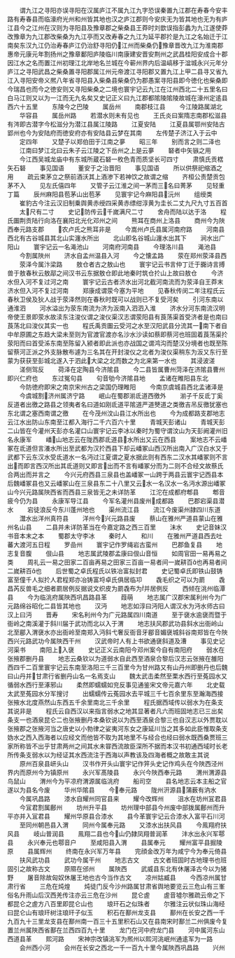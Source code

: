<!-- { "loadSidebar": true } -->
　　谓九江之寻阳亦误寻阳在汉属庐江不属九江九字恐误秦置九江郡在寿春今安丰路有寿春县而临濠府光州和州皆其地也汉之庐江郡则今安庆无为皆其地也无为有庐江县今之江州在汉则为寻阳县及豫章郡之柴桑县王莽时刘歆误指彭蠡为九江遂使莽改豫章为九江郡改柴桑为九江亭而又改寿春之九江为延平郡扵是九江之名始迁于江南矣东汉九江仍治寿春庐江仍治舒寻阳仍江州而柴桑仍豫章晋改九江为淮南郡惠帝元康元年割扬州之豫章鄱阳庐陵临川南康建安晋安荆州之武昌桂阳安成合十郡因江水之名而置江州初理江北岸地名兰城在今蕲州界内后温嵪移于湓城永兴元年分庐江之寻阳武昌之柴桑置寻阳郡属江州元帝渡江寻阳郡又置九江上甲二县寻又省九江入寻阳安帝义熈八年省寻阳县入柴桑县柴桑仍为郡愚案寻阳县即今徳化也柴桑即今瑞昌也而今之徳安则又寻阳柴桑之二境也寰宇记云九江在江州西北二十五里名曰白马江则又以为一江而无九名矣又史记正义曰九江郡都隂陵隂陵故城在濠州定逺县西六十五里
　　东陵今之巴陵
　　属岳州
　　南郡枝江县
　　今江陵路属湖北
　　华容县
　　属岳州路
　　若潜水则未有见也
　　王氏炎曰案隋志南郡松滋县有涔即古潜字今松滋分为潜江县属江陵路
　　江夏安陆
　　江夏县属鄂州安陆古郢州也今为安陆府而徳安府亦有安陆县云梦在其南
　　左传楚子济江入于云中
　　定四年
　　又楚子以郑伯田于江南之夣
　　昭三年
　　别而言之则二泽也
　　江南曰梦江北曰云朱子云江陵之下岳州之上是云夣
　　砮者中矢镞之用
　　今江西吴城龙庙中有东城所蔵石砮一枚色青而质坚长可四寸
　　肃慎氏贡楛矢石砮
　　事见国语
　　董安于之治晋阳
　　事见国语
　　所以供祭祀缩酒之用
　　疏云束茅立之祭前酒沃其上酒渗下若神饮之故谓之缩
　　齐桓公责楚贡包茅不入
　　见左氏僖四年
　　又管子云江淮之间一茅而三名曰菁茅
　　见轻重丁篇
　　辰州麻阳县苞茅山出苞茅
　　见寰宇记今麻阳县沅州
　　组绶类
　　崔豹古今注云汉旧制乗舆黄赤绶四采黄赤缥绀淳黄为圭长二丈九尺九寸五百首
　　太尺有二寸
　　史记防传云千嵗满尺二寸
　　舍舟而陆以达于洛
　　程氏圗荆贡陆行向洛在襄阳北光化邓州之间
　　熊耳在商州上洛县
　　商州今为陜西奉元路支郡
　　农卢氏之熊耳非是
　　今嵩州卢氏县属河南府路
　　河南县西北有古谷城县其北山实瀍水所出
　　北山即名谷城山瀍水出其下
　　涧水出广阳山
　　寰宇记云一名渑池山
　　河南府河南县
　　今理洛川县
　　渑池县
　　今割属陜州
　　济水自孟州温县入河
　　今之懐孟路
　　荥在郑州荥泽县西
　　荥泽今属汴梁路
　　敖仓者古之敖山也
　　寰宇记云书言仲丁迁于嚻诗言搏兽于敖春秋云敖鄗之间汉书云东据敖仓即此地秦时筑仓扵山上故曰敖仓
　　今济水但入河不复过河之南
　　寰宇记云古者济水出河北截河南流而为荥泽自王莽末济水但入河不复过河南
　　郑康成谓荥今塞为平地
　　见春秋传闵二年注程氏云春秋卫侯及狄人战于荥泽然则在春秋时既可以战则已不复受河矣
　　引河东南以通淮泗
　　河水溢出为荥东南流为济为汳南入泗泗入淮
　　济水分河东南流汉明帝使王景即荥水故渎东注浚仪谓之浚仪渠汉志谓荥阳县有莨荡渠首受济者是也南曰莨荡北曰浚仪其实一也
　　程氏禹贡圗云受河之水至汉阳武县分流其一南下者自中牟原圃之东趋大梁未至则为官渡官渡亦名沙水沙读如蔡即蔡河也班固着莨荡渠扵荥阳而曰首受泲东南至陈留入颍者即此派也亦战国之谓鸿沟而楚汉分境者也既至陈留蔡河正派之外支脉散布遽为三名其在开封浚仪之北者为浚仪渠稍东为汳又东行至蒙为获获至彭城北遂入于泗此大梁之北而数之为北来第一水也
　　其浸波溠
　　溠侧驾反
　　荷泽在定陶县今济隂县
　　今二县皆属曹州菏泽在济隂县曹州即兴仁府也
　　东过冤句县
　　句音劬今济隂县地
　　孟诸在睢阳县东北
　　今防徳府即宋之南京宋州古之梁国仍理睢阳
　　今南京虞城县西北孟诸泽是
　　今虞城割济州属济宁路
　　岷山在蜀郡湔氐道西徼外
　　湔子千反氐丁奚反道者出徼之路县之领夷者名曰道如刚氐道平隂道严道僰道之类徼吉吊反徼犹塞也东北谓之塞西南谓之徼
　　在今茂州汶山县江水所出也
　　今为成都路支郡地志云江水出防山东南至江都入海行二千六百六十里
　　青城天彭诸山
　　青城天彭二山皆在今灌州天彭亦名灌口山寰宇记云李冰以秦时为蜀守谓汶山为天彭阙灌州旧名永康军
　　嶓山地志云在陇西郡氐道县水所出又云在西县
　　案地志不云嶓冢在氐道但言瀁水所出至武都为汉扵西县下却云嶓冢山西汉所出南入广汉白水又于武都下云东汉水受氐道水一名沔过江夏谓之夏水据此则有西东二汉水其嶓冢则不言出而即言西汉所出其氐道则又即言出而不言有嶓冢分而为二则不合经文故蔡氏合两出而并言之
　　今兴元府西县三泉县也盖嶓冢一山跨于两县云寰宇记西县本后魏嶓冢县也又云嶓冢山在三泉县东二十八里又云水一名汉水一名沔水源出嶓冢山今兴元路属陜西省而西县三泉皆无之未详防革
　　江沱在成都府郫县
　　郫音疲今仍为县
　　永康军导江县
　　今军名灌州县废州成都路
　　巴郡宕渠县潜水
　　宕徒浪反今东川蓬州地也
　　渠州流江县
　　流江今废渠州隷四川东道
　　灊水出洋州真符县
　　洋州今兴元路县废
　　蔡山在雅州严道县蒙山在雅州名山县
　　二县并未详防革当在今嘉定路之西三百里
　　沬水
　　史记音妹汉书音本末之本
　　蜀郡太守李冰
　　秦时人
　　和川
　　在雅州严道县西去吐蕃大渡河五日程
　　罗嵒州
　　寰宇记作罗绳岩古蛮州
　　巴郡鱼复县
　　地志复音腹
　　佷山县
　　地志属武陵郡孟康曰佷山音恒
　　如周官田一易再易之类
　　周礼云一易之田家二百亩再易之田家三百亩一易者间一嵗耕百也再易者间二嵗耕百也
　　后世蜀之卓氏程氏以铁冶富拟封君
　　史记蜀卓氏即铁山鼓铸富至僮千人拟扵人君程郑亦冶铸富埒卓氏俱居临卭
　　毳毛织之可以为罽
　　毳昌芮反兽毛之细者罽居例反据说文织皮为罽毳布为并居例反
　　西倾在洮州临潭县
　　今为临洮府属陜西巩昌路县革
　　葭萌
　　地志属广汉郡宋属利州今为广元路绵谷昭化二县皆其地也
　　汉沔
　　地志如淳曰沔阳人谓汉水为沔水师古曰汉上曰沔
　　晋寿
　　宋名利州今为广元路属四川南道
　　至于襃水逾襃而暨于衙岭之南溪灌于斜川届于武功而北以入于渭
　　地志扶风郡武功县斜水出衙岭山北至郿入渭襃水亦出衙岭至南郑入沔斜弋奢反衙音牙郿音媚襃城斜谷南郑皆在今陜西兴元路武功今属陜西干州
　　汉武帝时人有上书欲通襃斜道及漕
　　事见史记河渠书
　　南阳上入襃
　　史记正义云南阳今邓州案今自有南阳府
　　弱水在张掖郡删丹县
　　地志云桑钦以为道弱水自此西至酒泉合黎后汉志云张掖在雒阳西四千二百里寰宇记云东南至洛阳三千三百里今为甘州路又有山丹州即删丹也后魏曰山丹并甘肃行省删丹山名一名焉支山
　　魏太武击柔然至栗水西行至菟园水又循弱水西行至涿邪山
　　柔然即蠕蠕如兖反事见通鉴宋文帝元嘉六年
　　北史载太武至菟园水分军搜讨
　　出蠕蠕传云菟园水去平城三千七百余里东至瀚海西接张掖水北度燕然山东西五千余里南北三千余里
　　程氏据西域传以弱水为在条支其说非是
　　程氏云自西汉以来指言弱水之地其显著者凡六而班固地志已三出矣条支一也酒泉昆仑二也张掖删丹本桑钦说以为西至酒泉合黎三也自汉志以外贾耽以张掖郡之张掖河当之唐史以小勃律之娑夷河东女之康延川当之其多如此臣惟取条支妫水之西入西海者以应经文而他皆不取为其地里不与经合也经曰弱水既西桑贾班三家所称皆不出乎甘肃两州之间其水未甞西流故臣深所不据而本汉书初通西域时长老所传条支弱水以为经证其水西流注于西海以声教该及四海者概之故敢主其说
　　原州百泉县岍头山
　　汉书作开头山寰宇记作笄头史记作鸡头在今陜西泾州界内而原州今为镇原州
　　永兴军髙陵县
　　永兴今陜西奉元路
　　渭州渭源县鸟鼠山
　　渭州今为平凉府渭源属临洮府
　　船司空
　　县名地志云本主船之官遂以为县名今废
　　华州华隂县
　　今奉元路
　　陇州汧源县蒲薮有汭水
　　今属巩昌路
　　漆水自耀州同官县来
　　耀今改辉州
　　沮水在坊州冝君县
　　今冝君割属鄜州
　　坊州升平县
　　坊州理中部县今州废中部拨属鄜州而升平亦并入冝君县
　　耀州华原县合漆水
　　县今革寰宇记云合漆水入富平石川河
　　至同州朝邑县入渭
　　同州今属奉元路
　　又漆水出扶风县
　　今鳯翔府扶风县
　　岐山普润县
　　鳯翔二县也今山仍隷凤翔普润革
　　沣水出永兴军鄠县
　　永兴奉元也鄠音户
　　至咸阳县入渭
　　县属奉元
　　耀州富平县掘陵原
　　县属辉州
　　终南在永兴军万年县
　　完顔金改万年为咸宁今为奉元倚县
　　扶风武功县
　　武功今属干州
　　地志古文
　　古文者班固时古地理书也班固引之故称古文
　　原隰在邠州
　　属陜西
　　武威县东北有休屠泽古今以为猪野
　　屠音除故匈奴休屠王地也古今当作古文
　　凉州姑臧县
　　今西凉州属甘肃行省
　　三危在炖煌
　　炖徒门反今沙州路属甘肃省舆地要览云三危山有三峯俗名升雨山后汉西羌传注亦云三危在沙州
　　昆仑虗
　　虗音墟尔雅疏云帝之下都昆仑之虗方八百里即昆仑山也
　　琅玕石之似珠者
　　尔雅注云状似珠山海经曰昆仑山有琅玕树注琅玕子似玉
　　积石在鄯州龙支县
　　鄯州在长安之西一千九百九十三里龙支县在鄯州南一百三十五里积石山又在县南宋时鄯兰二州俱废今复置兰州属陜西省鄯在兰西四百九十里
　　龙门在河中府龙门县
　　河中属河东山西道县革
　　熙河路
　　宋神宗改镇洮军为熈州以熙河洮岷州通逺军为一路
　　会州西小河
　　会州在长安之西北一千一百九十里今属陜西巩昌路
　　兴州
